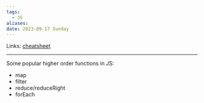 ```yaml
---
tags:
  - JS
aliases: 
date: 2023-09-17 Sunday
---
```

Links: [cheatsheet](https://www.codecademy.com/learn/game-dev-learn-javascript-higher-order-functions-and-iterators/modules/game-dev-learn-javascript-iterators/cheatsheet)
- - -

Some popular higher order functions in JS:
- map
- filter
- reduce/reduceRight
- forEach